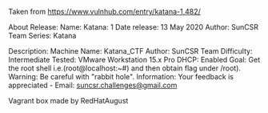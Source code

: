 Taken from https://www.vulnhub.com/entry/katana-1,482/ 

About Release:
    Name: Katana: 1
    Date release: 13 May 2020
    Author: SunCSR Team
    Series: Katana

Description:
    Machine Name: Katana_CTF
    Author: SunCSR Team
    Difficulty: Intermediate
    Tested: VMware Workstation 15.x Pro
    DHCP: Enabled
    Goal: Get the root shell i.e.(root@localhost:~#) and then obtain flag under /root).
    Warning: Be careful with "rabbit hole".
    Information: Your feedback is appreciated - Email: suncsr.challenges@gmail.com

Vagrant box made by RedHatAugust
